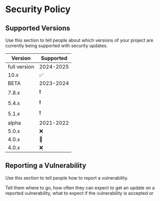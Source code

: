 # Security Policy

## Supported Versions

Use this section to tell people about which versions of your project are
currently being supported with security updates.

| Version|   Supported        |
| -----  |     ----          |
|full version|      2024-2025      |
| 10.x |  :white_check_mark:     |
|  BETA  |     2023-2024      | 
| 7.8.x  |        ❗    |
| 5.4.x  | :exclamation:  |
| 5.1.x  | :exclamation:      |
| alpha  |     2021-2022       | 
| 5.0.x  |       :x:            |
| 4.0.x  |         🛑           |
| 4.0.x  | :x:                 |

## Reporting a Vulnerability 

Use this section to tell people how to report a vulnerability.

Tell them where to go, how often they can expect to get an update on a
reported vulnerability, what to expect if the vulnerability is accepted or
